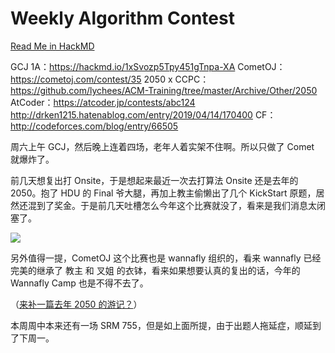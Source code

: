 # Weekly Algorithm Contest 
[Read Me in HackMD](https://hackmd.io/s/HJsgolecN)

GCJ 1A：https://hackmd.io/1xSvozp5Tpy451gTnpa-XA
CometOJ：https://cometoj.com/contest/35
2050 x CCPC：https://github.com/lychees/ACM-Training/tree/master/Archive/Other/2050
AtCoder：https://atcoder.jp/contests/abc124
http://drken1215.hatenablog.com/entry/2019/04/14/170400
CF：http://codeforces.com/blog/entry/66505

周六上午 GCJ，然后晚上连着四场，老年人着实架不住啊。所以只做了 Comet 就爆炸了。

前几天想复出打 Onsite，于是想起来最近一次去打算法 Onsite 还是去年的 2050。抱了 HDU 的 Final 爷大腿，再加上教主偷懒出了几个 KickStart 原题，居然还混到了奖金。于是前几天吐槽怎么今年这个比赛就没了，看来是我们消息太闭塞了。

![](https://i.imgur.com/tn941Qh.png)

另外值得一提，CometOJ 这个比赛也是 wannafly 组织的，看来 wannafly 已经完美的继承了 教主 和 叉姐 的衣钵，看来如果想要认真的复出的话，今年的 Wannafly Camp 也是不得不去了。

（[来补一篇去年 2050 的游记？](https://hackmd.io/s/SJmxUiZ54)）

本周周中本来还有一场 SRM 755，但是如上面所提，由于出题人拖延症，顺延到了下周一。

